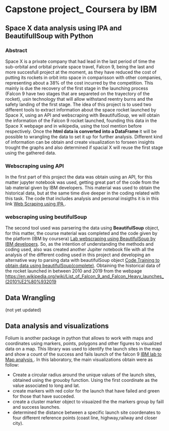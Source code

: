 # Capstone project_ Coursera by IBM

## Space X data analysis using IPA and BeautifullSoup with Python

### Abstract
  Space X is a private company that had lead in the last period of time the sub-orbital and orbital private space travel, Falcon 9, being the last and more succesfull project at the moment, as they have reduced the cost of putting its rockets in orbit into space in comparisson with other companies, representing about a 38% of the cost incurred by the competition. This mainly is due the recovery of the first stage in the launching process (Falcon 9 have two stages that are separeted on the trayectory of the rocket), usin technology that will allow withstand reentry burns and the safety landing of the first stage.
  The idea of this project is to used two different tools to extract information about the space rocket launched by Space X, using an API and webscraping with BeautifulSoup, we will obtain the information of the Falcon 9 rocket launched, founding this data in the Space X webpage and in wikipedia, using the tool mention before respectively.
Once the <b> html data is converted into a DataFrame </b> it will be possible to wrangling the data to set it up for further analysis.
  Different kind of information can be obtain and create visualization to forseen insights trought the graphs and also determined if spacial X will reuse the first stage using the gathered data.

### Webscraping using API
 In the first part of this project the data was obtain using an API, for this matter jupyter notebook was used, getting great part of the code from the lab material given by IBM developers. This material was used to obtain the historical data, but at the same time dive deeper in the coding related with this task. 
 The code that includes analysis and personal insigths it is in this link <a href= 'SpaceX_webscraping.ipynb'> Web Scraping using IPA </a>. 
### webscraping using beutifulSoup 
  The second tool used was parsering the data using <b>BeautifulSoup</b> object, for this matter, the course material was completed and the code given by the platform (IBM by coursera) <a href='jupyter-labs-webscraping.ipynb'> Lab webscraping using BeautifulSoup by IBM developers</a>.
  So, as the intention of understanding the methods and coding used, also was created another Jupiter notebook file with all the analysis of the different coding used in this project and developing an alternative way to parsing data with beautifulSoup object <a href='SpaceX_Soup.ipynb'> Code Training to obtain data using beautifulSoup(complete)<a/>. Obtaining the historical data of the rocket launched in between 2010 and 2019 from the webpage <link>https://en.wikipedia.org/wiki/List_of_Falcon_9_and_Falcon_Heavy_launches_(2010%E2%80%932019</link>

## Data Wrangling
(not yet updated)
## Data analysis and visualizations

  Folium is another package in python that allows to work with maps and coordinates using markers, points, polygons and other figures to visualized data on a map. This library was used to identify the launch sites in the map and show a count of the success and fails launch of the falcon 9 <a href='https://github.com/crisbpadilla/DataScience_Course/blob/main/lab_jupyter_launch_site_location.jupyterlite.ipynb'> IBM lab to Map analysis </a> . In this laboratory, the main visualizations obtain were as follow:
  * Create a circular radius around the unique values of the launch sites, obtained using the grouoby function. Using the first coordinate as the value associated to long and lat.
  * create markers with red color for the launch that have failed and green for those that have succeded.
  * create a cluster marker object to visuaized the the markers group by faill and success launches.
  * determined the distance between a specific launch site coordenates to four different reference points (coast line, highway,railway and closer city).
  
